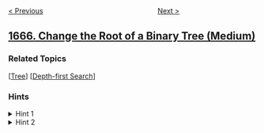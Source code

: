 <!--|This file generated by command(leetcode description); DO NOT EDIT.    |-->
<!--+----------------------------------------------------------------------+-->
<!--|@author    openset <openset.wang@gmail.com>                           |-->
<!--|@link      https://github.com/openset                                 |-->
<!--|@home      https://github.com/openset/leetcode                        |-->
<!--+----------------------------------------------------------------------+-->

[< Previous](../minimum-initial-energy-to-finish-tasks "Minimum Initial Energy to Finish Tasks")
　　　　　　　　　　　　　　　　
[Next >](../fix-names-in-a-table "Fix Names in a Table")

## [1666. Change the Root of a Binary Tree (Medium)](https://leetcode.com/problems/change-the-root-of-a-binary-tree "")



### Related Topics
  [[Tree](../../tag/tree/README.md)]
  [[Depth-first Search](../../tag/depth-first-search/README.md)]

### Hints
<details>
<summary>Hint 1</summary>
Start traversing from the leaf. Always go up till you reach the root.
</details>

<details>
<summary>Hint 2</summary>
Change pointers as asked, make the current node's parent its left child, and make the left child the right one if needed.
</details>
